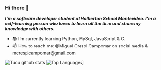 ### Hi there 👋

***I'm a software developer student at Holberton School Montevideo. I'm a self-learning person who loves to learn all the time and share my knowledge with others.***

- 📚 I’m currently learning Python, MySql, JavaScript & C.
- 📫 How to reach me: @Miguel Crespi Campomar on social media & mcrespicampomar@gmail.com



![Tucu github stats](https://github-readme-stats.vercel.app/api?username=tucucrespi&show_icons=true&theme=radical)
![Top Languages](https://github-readme-stats.vercel.app/api/top-langs/?username=tucucrespi&layout=compact)]
